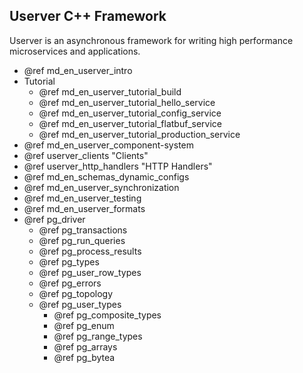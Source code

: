 ## Userver C++ Framework 

Userver is an asynchronous framework for writing high performance microservices and applications.


* @ref md_en_userver_intro
* Tutorial
  * @ref md_en_userver_tutorial_build
  * @ref md_en_userver_tutorial_hello_service
  * @ref md_en_userver_tutorial_config_service
  * @ref md_en_userver_tutorial_flatbuf_service
  * @ref md_en_userver_tutorial_production_service
* @ref md_en_userver_component-system
* @ref userver_clients "Clients"
* @ref userver_http_handlers "HTTP Handlers"
* @ref md_en_schemas_dynamic_configs
* @ref md_en_userver_synchronization
* @ref md_en_userver_testing
* @ref md_en_userver_formats
* @ref pg_driver
  * @ref pg_transactions
  * @ref pg_run_queries
  * @ref pg_process_results
  * @ref pg_types
  * @ref pg_user_row_types
  * @ref pg_errors
  * @ref pg_topology
  * @ref pg_user_types
    * @ref pg_composite_types
    * @ref pg_enum
    * @ref pg_range_types
    * @ref pg_arrays
    * @ref pg_bytea
  

